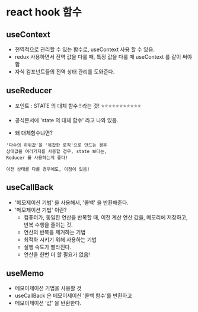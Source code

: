 
# react hook 함수 



## useContext
- 전역적으로 관리할 수 있는 함수로, useContext 사용 할 수 있음. 
- redux 사용하면서 전역 값을 다룰 때, 특정 값을 다룰 때 useContext 를 같이 써야 함 
- 자식 컴포넌트들의 전역 상태 관리를 도와준다.


## useReducer 

- 포인트 : STATE 의 대체 함수 ! 라는 것! ⭐⭐⭐⭐⭐⭐⭐⭐⭐⭐⭐

- 공식문서에 'state 의 대체 함수' 라고 나와 있음. 
- 왜 대체함수냐면? 
```
'다수의 하위값'을 '복잡한 로직'으로 만드는 경우 
상태값을 여러가지를 사용할 경우, state 보다는, 
Reducer 를 사용하는게 좋다!

이전 상태를 다룰 경우에도, 이점이 있음! 
```


## useCallBack 
- '메모제이션 기법' 을 사용해서, '콜백' 을 반환해준다. 
- '메모제이션 기법' 이란? 
    - 컴퓨터가, 동일한 연산을 반복할 때, 이전 계산 연산 값을, 메모리에 저장하고, 반복 수행을 줄이는 것. 
    - 연산의 반복을 제거하는 기법
    - 최적화 시키기 위해 사용하는 기법
    - 실행 속도가 빨라진다. 
    - 연산을 한번 더 할 필요가 없음! 


## useMemo
- 메모이제이션 기법을 사용할 것 
- useCallBack 은 메모이제이션 '콜백 함수'를 반환하고
- 메모이제이션 '값' 을 반환한다. 

